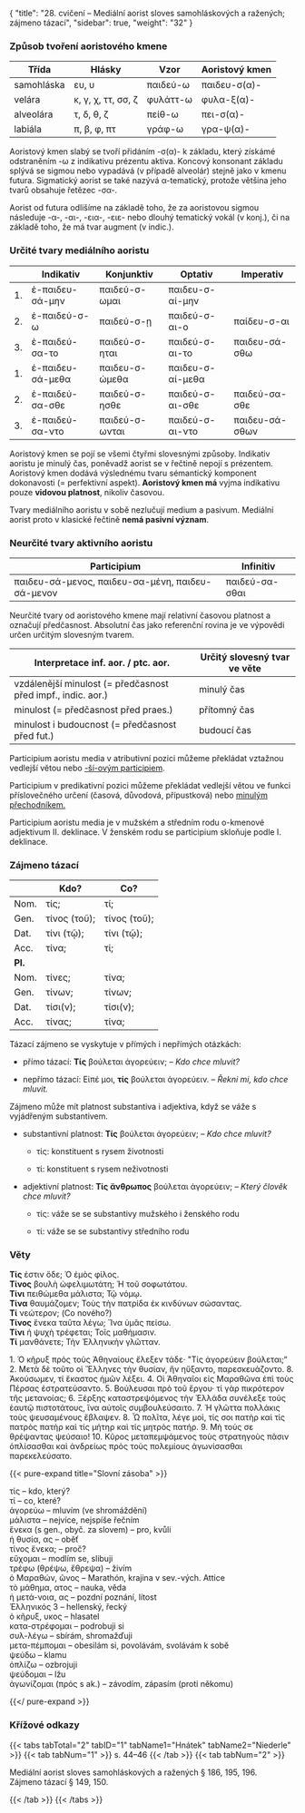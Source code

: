 {
"title": "28. cvičení – Mediální aorist sloves samohláskových a ražených; zájmeno tázací",
    "sidebar": true,
    "weight": "32"
}

### Způsob tvoření aoristového kmene

| Třída      | Hlásky             | Vzor     | Aoristový kmen |
| ---------- | ------------------ | -------- | -------------- |
| samohláska | ευ, υ              | παιδεύ-ω | παιδευ-σ(α)-   |
| velára     | κ, γ, χ, ττ, σσ, ζ | φυλάττ-ω | φυλα-ξ(α)-     |
| alveolára  | τ, δ, θ, ζ         | πείθ-ω   | πει-σ(α)-      |
| labiála    | π, β, φ, πτ        | γράφ-ω   | γρα-ψ(α)-      |

Aoristový kmen slabý se tvoří přidáním -σ(α)- k základu, který získámé odstraněním -ω z indikativu prézentu aktiva. Koncový konsonant základu splývá se sigmou nebo vypadává (v případě alveolár) stejně jako v kmenu futura. Sigmatický aorist se také nazývá α-tematický, protože většina jeho tvarů obsahuje řetězec -σα-.

Aorist od futura odlišíme na základě toho, že za aoristovou sigmou následuje -α-, -αι-, -εια-, -ειε- nebo dlouhý tematický vokál (v konj.), či na základě toho, že má tvar augment (v indic.).  

### Určité tvary mediálního aoristu

|     | Indikativ        | Konjunktiv     | Optativ          | Imperativ      |
| --- | ---------------- | -------------- | ---------------- | -------------- |
| 1.  | ἐ-παιδευ-σά-μην  | παιδεύ-σ-ωμαι  | παιδευ-σ-αί-μην  |                |
| 2.  | ἐ-παιδεύ-σ-ω     | παιδεύ-σ-ῃ     | παιδεύ-σ-αι-ο    | παίδευ-σ-αι    |
| 3.  | ἐ-παιδεύ-σα-το   | παιδεύ-σ-ηται  | παιδεύ-σ-αι-το   | παιδευ-σά-σθω  |
| 1.  | ἐ-παιδευ-σά-μεθα | παιδευ-σ-ώμεθα | παιδευ-σ-αί-μεθα |                |
| 2.  | ἐ-παιδεύ-σα-σθε  | παιδεύ-σ-ησθε  | παιδεύ-σ-αι-σθε  | παιδεύ-σα-σθε  |
| 3.  | ἐ-παιδεύ-σα-ντο  | παιδεύ-σ-ωνται | παιδεύ-σ-αι-ντο  | παιδευ-σά-σθων |

Aoristový kmen se pojí se všemi čtyřmi slovesnými způsoby. Indikativ aoristu je minulý čas, poněvadž aorist se v řečtině nepojí s prézentem. Aoristový kmen dodává výslednému tvaru sémantický komponent dokonavosti (= perfektivní aspekt). **Aoristový kmen má** vyjma indikativu pouze **vidovou platnost**, nikoliv časovou.

Tvary mediálního aoristu v sobě nezlučují medium a pasivum. Mediální aorist proto v klasické řečtině **nemá pasivní význam**.

### Neurčité tvary aktivního aoristu

| Participium                                      | Infinitiv      |
| ------------------------------------------------ | -------------- |
| παιδευ-σά-μενος, παιδευ-σα-μένη, παιδευ-σά-μενον | παιδεύ-σα-σθαι |

Neurčité tvary od aoristového kmene mají relativní časovou platnost a označují předčasnost. Absolutní čas jako referenční rovina je ve výpovědi určen určitým slovesným tvarem.

| Interpretace inf. aor. / ptc. aor.                           | Určitý slovesný tvar ve věte |
| ------------------------------------------------------------ | ---------------------------- |
| vzdálenější minulost (= předčasnost před impf., indic. aor.) | minulý čas                   |
| minulost (= předčasnost před praes.)                         | přítomný čas                 |
| minulost i budoucnost (= předčasnost před fut.)              | budoucí čas                  |

Participium aoristu media v atributivní pozici můžeme překládat vztažnou vedlejší větou nebo [-ší-ovým participiem](https://www.czechency.org/slovnik/PARTICIPIUM#-%C5%A1%C3%AD-ov%C3%A9%20participium%20verb%C3%A1ln%C3%AD). 

Participium v predikativní pozici můžeme překládat vedlejší větou ve funkci příslovečného určení (časová, důvodová, přípustková) nebo [minulým přechodníkem.](https://www.czechency.org/slovnik/P%C5%98ECHODN%C3%8DK#minul%C3%BD%20p%C5%99echodn%C3%ADk)

Participium aoristu media je v mužském a středním rodu ο-kmenové adjektivum ΙΙ. deklinace. V ženském rodu se participium skloňuje podle I. deklinace. 

### Zájmeno tázací

|         | Kdo?         | Co?          |
| ------- | ------------ | ------------ |
| Nom.    | τίς;         | τί;          |
| Gen.    | τίνος (τοῦ); | τίνος (τοῦ); |
| Dat.    | τίνι (τῷ);   | τίνι (τῷ);   |
| Acc.    | τίνα;        | τί;          |
| **Pl.** |              |              |
| Nom.    | τίνες;       | τίνα;        |
| Gen.    | τίνων;       | τίνων;       |
| Dat.    | τίσι(ν);     | τίσι(ν);     |
| Acc.    | τίνας;       | τίνα;        |

Tázací zájmeno se vyskytuje v přímých i nepřímých otázkách:

- přímo tázací: **Τίς** βούλεται ἀγορεύειν; – *Kdo chce mluvit?*

- nepřímo tázací: Εἰπέ μοι, **τίς** βούλεται ἀγορεύειν. – *Řekni mi, kdo chce mluvit.*

Zájmeno může mít platnost substantiva i adjektiva, když se váže s vyjádřeným substantivem.

- substantivní platnost: **Τίς** βούλεται ἀγορεύειν; – *Kdo chce mluvit?*
  
  - τίς: konstituent s rysem životnosti
  
  - τί: konstituent s rysem neživotnosti

- adjektivní platnost: **Τίς ἄνθρωπος** βούλεται ἀγορεύειν; – *Který člověk chce mluvit?*
  
  - τίς: váže se se substantivy mužského i ženského rodu
  
  - τί: váže se se substantivy středního rodu

### Věty

**Τίς** ἐστιν ὅδε; Ὁ ἐμὸς φίλος.  
**Τίνος** βουλὴ ὠφελιμωτάτη; Ἡ τοῦ σοφωτάτου.  
**Τίνι** πειθώμεθα μάλιστα; Τῷ νόμῳ.  
**Τίνα** θαυμάζομεν; Τοὺς τὴν πατρίδα ἐκ κινδύνων σώσαντας.   
**Τί** νεώτερον; (Co nového?)  
**Τίνος** ἕνεκα ταῦτα λέγω; Ἵνα ὑμᾶς πείσω.  
**Τίνι** ἡ ψυχὴ τρέφεται; Τοῖς μαθήμασιν.  
**Τί** μανθάνετε; Τὴν Ἑλληνικὴν γλῶτταν.    

1\. Ὁ κῆρυξ πρὸς τοὺς Ἀθηναίους ἔλεξεν τάδε· "Τίς ἀγορεύειν βούλεται;“ 2. Μετὰ δὲ τοῦτο οἱ Ἕλληνες τὴν θυσίαν, ἣν ηὔξαντο, παρεσκευάζοντο. 8. Ἀκούσωμεν, τί ἕκαστος ἡμῶν λέξει. 4. Οἱ Ἀθηναῖοι
εἰς Μαραθῶνα ἐπὶ τοὺς Πέρσας ἐστρατεύσαντο. 5. Βούλευσαι πρὸ τοῦ
ἔργου· τί γὰρ πικρότερον τῆς μετανοίας; 6. Ξέρξης καταστρεψόμενος
τὴν Ἑλλάδα συνέλεξε τοὺς ἑαυτῷ πιστοτάτους, ἵνα αὐτοῖς συμβουλεύσαιτο. 7. Ἡ γλῶττα πολλάκις τοὺς ψευσαμένους ἔβλαψεν. 8. Ὦ πολῖτα, λέγε μοὶ, τίς σοι πατὴρ καὶ τίς πατρὸς πατὴρ καὶ τίς μήτηρ καὶ τίς μητρὸς πατήρ. 9. Μὴ τούς σε θρέψαντας ψεύσαιο! 10. Κῦρος μεταπεμψάμενος τοὺς στρατηγοὺς πᾶσιν ὁπλίσασθαι καὶ ἀνδρείως πρὸς τοὺς πολεμίους ἀγωνίσασθαι παρεκελεύσατο. 

{{< pure-expand title="Slovní zásoba" >}}      

τίς – kdo, který?   
τί – co, které?   
ἀγορεύω – mluvím (ve shromáždění)   
μάλιστα – nejvíce, nejspíše řečním  
ἕνεκα (s gen., obyč. za slovem) – pro, kvůli   
ἡ θυσία, ας – oběť  
τίνος ἕνεκα; – proč?   
εὔχομαι – modlím se, slibuji  
τρέφω (θρέψω, ἔθρεψα) – živím   
ὁ Μαραθών, ῶνος – Marathón, krajina v sev.-vých. Attice  
τὸ μάθημα, ατος – nauka, věda   
ἡ μετά-νοια, ας – pozdní poznání, lítost  
Ἑλληνικός 3 – hellenský, řecký   
ὁ κῆρυξ, υκος – hlasatel  
κατα-στρέφομαι – podrobuji si  
συλ-λέγω – sbírám, shromažďuji  
μετα-πέμπομαι – obesilám si, povolávám, svolávám k sobě  
ψεύδω – klamu  
ὁπλίζω – ozbrojuji  
ψεύδομαι – lžu   
ἀγωνίζομαι (πρός s ak.) – závodím, zápasím (proti někomu)  

{{</ pure-expand >}}

### Křížové odkazy

{{< tabs tabTotal="2" tabID="1" tabName1="Hnátek" tabName2="Niederle" >}}
{{< tab tabNum="1" >}}
s. 44–46
{{< /tab >}}
{{< tab tabNum="2" >}}

Mediální aorist sloves samohláskových a ražených § 186, 195, 196.  
Zájmeno tázací § 149, 150.

{{< /tab >}}
{{< /tabs >}}
